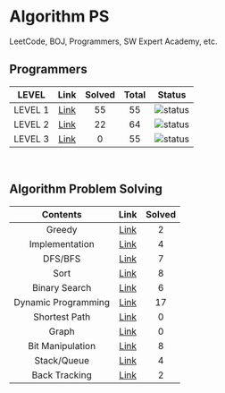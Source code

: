 # Algorithm PS

LeetCode, BOJ, Programmers, SW Expert Academy, etc.

## Programmers

| LEVEL                          | Link    | Solved | Total |  Status             |
| :--------------------------: | :-----------:  | :---------:  | :------: |:---------------:|
| LEVEL 1 |  [Link](./programmers/level1/README.md) | 55 | 55 | ![status][Done] |
| LEVEL 2 |  [Link](./programmers/level2/README.md) | 22 | 64 | ![status][Doing] |
| LEVEL 3 |  [Link](./programmers/level3/README.md) | 0 | 55 | ![status][Doing] |

</br>


## Algorithm Problem Solving

| Contents                          | Link    | Solved |
| :--------------------------: | :-----------:  | :---------:  |
| Greedy |  [Link](./Greedy/README.md) | 2 |
| Implementation |  [Link](./Implementation/README.md) | 4 |
| DFS/BFS |  [Link](./DFS-BFS/README.md) | 7 |
| Sort |  [Link](./Sort/README.md) | 8 |
| Binary Search |  [Link](./Binary-Search/README.md) | 6 |
| Dynamic Programming |  [Link](./Dynamic-Programming/README.md) | 17 |
| Shortest Path |  [Link](./Shortest-Path/README.md) | 0 |
| Graph |  [Link](./Graph/README.md) | 0 |
| Bit Manipulation |  [Link](./Bit-Manipulation/README.md) | 8 |
| Stack/Queue |  [Link](./Stack-Queue/README.md) | 4 |
| Back Tracking |  [Link](./Back-Tracking/README.md) | 2 |

<br>

[DOING]: https://img.shields.io/badge/-DOING-31AE0F
[DONE]: https://img.shields.io/badge/-DONE-0885CC
